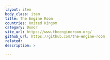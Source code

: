 ```yaml
---
layout: item
body_class: item
title: The Engine Room
countries: United Kingom
category: Donor
site_url: https://www.theengineroom.org/
github_url: https://github.com/the-engine-room
related: 
description: >
  
---
```


